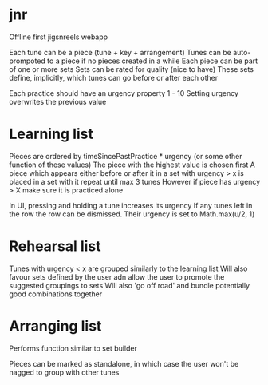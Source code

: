 # jnr
Offline first jigsnreels webapp


Each tune can be a piece (tune + key + arrangement)
Tunes can be auto-prompoted to a piece if no pieces created in a while
Each piece can be part of one or more sets
Sets can be rated for quality (nice to have)
These sets define, implicitly, which tunes can go before or after each other

Each practice should have an urgency property 1 - 10
Setting urgency overwrites the previous value

# Learning list
Pieces are ordered by timeSincePastPractice * urgency (or some other function of these values)
The piece with the highest value is chosen first
A piece which appears either before or after it in a set with urgency > x is placed in a set with it
repeat until max 3 tunes
However if piece has urgency > X make sure it is practiced alone

In UI, pressing and holding a tune increases its urgency
If any tunes left in the row the row can be dismissed. Their urgency is set to Math.max(u/2, 1)

# Rehearsal list
Tunes with urgency < x are grouped similarly to the learning list
Will also favour sets defined by the user adn allow the user to promote the suggested groupings to sets
Will also 'go off road' and bundle potentially good combinations together

# Arranging list
Performs function similar to set builder

Pieces can be marked as standalone, in which case the user won't be nagged to group with other tunes

